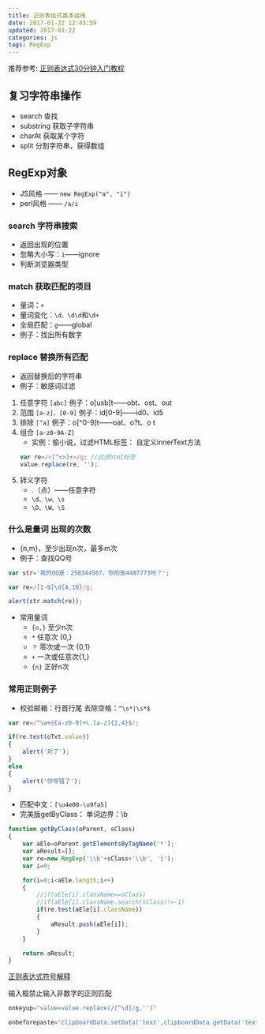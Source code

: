 ```yaml
---
title: 正则表达式基本运用
date: 2017-01-22 12:43:59
updated: 2017-01-22
categories: js
tags: RegExp
---
```


推荐参考: [正则表达式30分钟入门教程](https://deerchao.net/tutorials/regex/regex.htm)


## 复习字符串操作 ##
- search			查找
- substring		获取子字符串
- charAt			获取某个字符
- split			分割字符串，获得数组

## RegExp对象 ##
- JS风格 —— `new RegExp("a", "i")`
- perl风格 —— `/a/i`

### search 字符串搜索 ###
- 返回出现的位置
- 忽略大小写：`i`——ignore
- 判断浏览器类型

### match 获取匹配的项目 ###
- 量词：`+`
- 量词变化：`\d、\d\d`和`\d+`
- 全局匹配：`g`——global
- 例子：找出所有数字

### replace 替换所有匹配 ###
- 返回替换后的字符串
- 例子：敏感词过滤

1. 任意字符 `[abc]`
例子：o[usb]t——obt、ost、out
2. 范围 `[a-z]、[0-9]`
例子：id[0-9]——id0、id5
3. 排除 `[^a]`
例子：o[^0-9]t——oat、o?t、o t
4. 组合 `[a-z0-9A-Z]`
    - 实例：偷小说，过滤HTML标签： 自定义innerText方法
    ```js
    var re=/<[^<>]+>/g; //过滤html标签
    value.replace(re, '');
    ```
5. 转义字符
    - .（点）——任意字符
    - `\d、\w、\s`
    - `\D、\W、\S`

### 什么是量词 出现的次数 ###
- {n,m}，至少出现n次，最多m次
- 例子：查找QQ号
```js
var str='我的QQ是：258344567，你的是4487773吗？';

var re=/[1-9]\d{4,10}/g;

alert(str.match(re));
```
- 常用量词
    - `{n,}`	至少n次
    - `*`		任意次	{0,}
    - `？`	    零次或一次	{0,1}
    - `+`	    一次或任意次{1,}
    - `{n}`	    正好n次

### 常用正则例子 ###
- 校验邮箱：行首行尾 去除空格：`^\s*|\s*$`
```js
var re=/^\w+@[a-z0-9]+\.[a-z]{2,4}$/;

if(re.test(oTxt.value))
{
    alert('对了');
}
else
{
    alert('你写错了');
}
```
- 匹配中文：`[\u4e00-\u9fa5]`
- 完美版getByClass： 单词边界：\b
```js
function getByClass(oParent, sClass)
{
    var aEle=oParent.getElementsByTagName('*');
    var aResult=[];
    var re=new RegExp('\\b'+sClass+'\\b', 'i');
    var i=0;

    for(i=0;i<aEle.length;i++)
    {
        //if(aEle[i].className==sClass)
        //if(aEle[i].className.search(sClass)!=-1)
        if(re.test(aEle[i].className))
        {
            aResult.push(aEle[i]);
        }
    }

    return aResult;
}
```

[正则表达式符号解释](http://www.cnblogs.com/yirlin/archive/2006/04/12/373222.html)


输入框禁止输入非数字的正则匹配
```js
onkeyup="value=value.replace(/[^\d]/g,'')"

onbeforepaste="clipboardData.setData('text',clipboardData.getData('text').replace(/[^\d]/g,''))"
```

